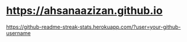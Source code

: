 # https://ahsanaazizan.github.io

https://github-readme-streak-stats.herokuapp.com/?user=your-github-username
